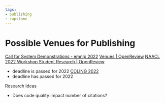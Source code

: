 ```yaml
---
tags: 
- publishing
- capstone
---
```


# Possible Venues for Publishing
[Call for System Demonstrations - emnlp 2022](https://2022.emnlp.org/calls/System_Demonstrations/)
[Venues | OpenReview](https://openreview.net/)
[NAACL 2022 Workshop Student Research | OpenReview](https://openreview.net/group?id=aclweb.org/NAACL/2022/Workshop/Student_Research&referrer=%5BHomepage%5D(%2F)#accept)
- deadline is passed for 2022
[COLING 2022](https://coling2022.org/accepted)
- deadline has passed for 2022

Research Ideas
- Does code quality impact number of citations?